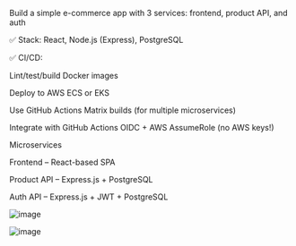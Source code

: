 Build a simple e-commerce app with 3 services: frontend, product API, and auth

✅ Stack: React, Node.js (Express), PostgreSQL

✅ CI/CD:

Lint/test/build Docker images

Deploy to AWS ECS or EKS

Use GitHub Actions Matrix builds (for multiple microservices)

Integrate with GitHub Actions OIDC + AWS AssumeRole (no AWS keys!)


Microservices

Frontend – React-based SPA

Product API – Express.js + PostgreSQL

Auth API – Express.js + JWT + PostgreSQL

![image](https://github.com/user-attachments/assets/33ae8a93-0ef8-45d8-973a-5e5fe764a048)


![image](https://github.com/user-attachments/assets/39c568b6-095f-488e-ab55-78a31e876f7d)

